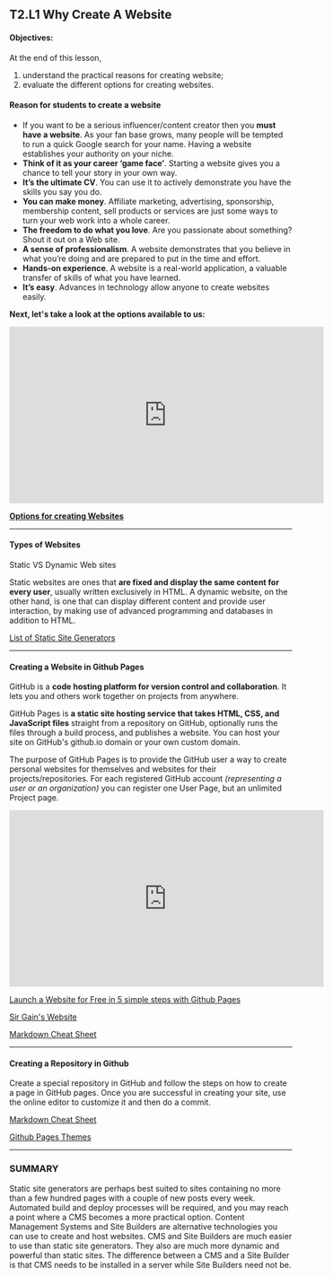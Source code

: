 
## T2.L1 Why Create A Website 
<h4>Objectives:</h4> At the end of this lesson, 

1. understand the practical reasons for creating website;
2. evaluate the different options for creating websites.

#### Reason for students to create a website

- If you want to be a serious influencer/content creator then you **must have a website**. As your fan base grows, many people will be tempted to run a quick Google search for your name. Having a website establishes your authority on your niche.
- **Think of it as your career ‘game face’**. Starting a website gives you a chance to tell your story in your own way.
- **It’s the ultimate CV**. You can use it to actively demonstrate you have the skills you say you do.
- **You can make money**. Affiliate marketing, advertising, sponsorship, membership content, sell products or services are just some ways to turn your web work into a whole career.
- **The freedom to do what you love**. Are you passionate about something? Shout it out on a Web site.
- **A sense of professionalism**. A website demonstrates that you believe in what you’re doing and are prepared to put in the time and effort.
- **Hands-on experience**. A website is a real-world application, a valuable transfer of skills of what you have learned.
- **It’s easy**. Advances in technology allow anyone to create websites easily.

**Next, let's take a look at the options available to us:**

 <p align="center">
  <iframe width="560" height="315" src="https://www.youtube.com/embed/1wjBjYzkOiI" title="YouTube video player" frameborder="0" allow="accelerometer; autoplay; clipboard-write; encrypted-media; gyroscope; picture-in-picture" allowfullscreen></iframe>
  </p>
  
 **[Options for creating Websites](https://drive.google.com/file/d/1JCitF0rBiA9gu9GLyEHd-om0X935DnCc/preview)**

---

#### Types of Websites

Static VS Dynamic Web sites

Static websites are ones that **are fixed and display the same content for every user**, usually written exclusively in HTML. A dynamic website, on the other hand, is one that can display different content and provide user interaction, by making use of advanced programming and databases in addition to HTML.

[List of Static Site Generators](https://jamstack.org/generators/)

---

#### Creating a Website in Github Pages

GitHub is a **code hosting platform for version control and collaboration**. It lets you and others work together on projects from anywhere. 

GitHub Pages is **a static site hosting service that takes HTML, CSS, and JavaScript files** straight from a repository on GitHub, optionally runs the files through a build process, and publishes a website. You can host your site on GitHub's github.io domain or your own custom domain.

The purpose of GitHub Pages is to provide the GitHub user a way to create personal websites for themselves and websites for their projects/repositories. For each registered GitHub account *(representing a user or an organization)* you can register one User Page, but an unlimited Project page.

<p align="center">
  <iframe width="560" height="315" src="https://www.youtube.com/embed/2MsN8gpT6jY" title="YouTube video player" frameborder="0" allow="accelerometer; autoplay; clipboard-write; encrypted-media; gyroscope; picture-in-picture" allowfullscreen></iframe>
  </p>
  
 [Launch a Website for Free in 5 simple steps with Github Pages](https://towardsdatascience.com/launch-a-website-for-free-in-5-simple-steps-with-github-pages-e9680bcd94aa)
 
 [Sir Gain's Website](https://641n.github.io/computer-9/)
 
 [Markdown Cheat Sheet](https://www.markdownguide.org/cheat-sheet/)
 
 ---
 
 #### Creating a Repository in Github
 
 Create a special repository in GitHub and follow the steps on how to create a page in GitHub pages. Once you are successful in creating your site, use the online editor to customize it and then do a commit. 
  
 [Markdown Cheat Sheet](https://www.markdownguide.org/cheat-sheet/)
 
 [Github Pages Themes](https://github.com/pages-themes)
 
 ---
 
 ### **SUMMARY**
 
Static site generators are perhaps best suited to sites containing no more than a few hundred pages with a couple of new posts every week. Automated build and deploy processes will be required, and you may reach a point where a CMS becomes a more practical option. Content Management Systems and Site Builders are alternative technologies you can use to create and host websites. CMS and Site Builders are much easier to use than static site generators. They also are much more dynamic and powerful than static sites. The difference between a CMS and a Site Builder is that CMS needs to be installed in a server while Site Builders need not be.
